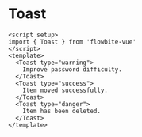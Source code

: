 <script setup>
import ToastExample from './examples/ToastExample.vue'
</script>
# Toast

```vue
<script setup>
import { Toast } from 'flowbite-vue'
</script>
<template>
  <Toast type="warning">
    Improve password difficulty.
  </Toast>
  <Toast type="success">
    Item moved successfully.
  </Toast>
  <Toast type="danger">
    Item has been deleted.
  </Toast>
</template>
```

<ToastExample />
